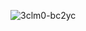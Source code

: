 ![3clm0-bc2yc](https://github.com/jiruochong/processing_workshop/assets/142318719/cf98cb85-e917-454b-b05f-2ed432395f28)
